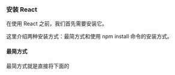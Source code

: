 ### 安装 React

在使用 React 之前，我们首先需要安装它。    

这里介绍两种安装方式：最简方式和使用 npm install 命令的安装方式。     

#### 最简方式

最简方式就是直接将下面的 <script> 标签添加到 html 文件中。   
          
在开发环境中使用 React ，添加下面的这段代码：  

	<script src="https://cdnjs.cloudflare.com/ajax/libs/react/0.14.0-beta3/react.js"></script>

在线上环境中使用 React，添加下面的这段代码：  

	<script src="https://cdnjs.cloudflare.com/ajax/libs/react/0.14.0-beta3/react.min.js"></script>

#### npm install 命令的安装方式

Browserify 可以让我们在项目中使用 require() 函数来导入项目依赖的模块。    
同样地，我们也可以使用 require() 把 React 导入到我们的项目中。    
也就是说，使用 npm install  安装 React 可以替代上面介绍的在 html 中添加 <script> 标签的方式。   

1 在根目录下，执行以下命令：
 
	npm install --save-dev react@0.14.0-beta3 react-dom@0.14.0-beta3

2 使用文本编辑器打开 app.js 文件，分别将 React 和 ReactDOM 库导入到 React 和 ReactDOM 变量上：  

	var React = require('react');
    var ReactDOM = require('react-dom');

react 包中包含 React 的核心方法，让我们可以用声明的方式来描述需要渲染的内容。    
react-dom 包提供了渲染 DOM 的方法。    

